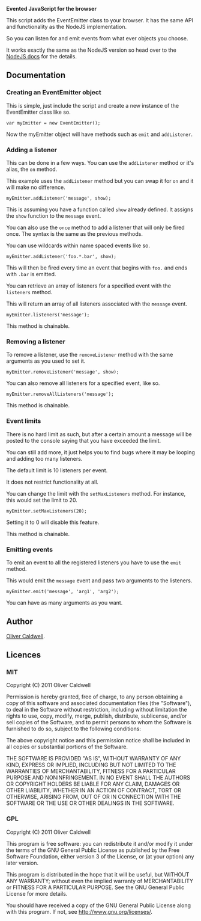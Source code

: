 **Evented JavaScript for the browser**

This script adds the EventEmitter class to your browser. It has the same API and functionality as the NodeJS implementation.

So you can listen for and emit events from what ever objects you choose.

It works exactly the same as the NodeJS version so head over to the [NodeJS docs](http://nodejs.org/docs/v0.4.5/api/events.html#events.EventEmitter) for the details.

## Documentation

### Creating an EventEmitter object

This is simple, just include the script and create a new instance of the EventEmitter class like so.

    var myEmitter = new EventEmitter();

Now the myEmitter object will have methods such as `emit` and `addListener`.

### Adding a listener

This can be done in a few ways. You can use the `addListener` method or it's alias, the `on` method.

This example uses the `addListener` method but you can swap it for `on` and it will make no difference.

    myEmitter.addListener('message', show);

This is assuming you have a function called `show` already defined. It assigns the `show` function to the `message` event.

You can also use the `once` method to add a listener that will only be fired once. The syntax is the same as the previous methods.

You can use wildcards within name spaced events like so.

    myEmitter.addListener('foo.*.bar', show);

This will then be fired every time an event that begins with `foo.` and ends with `.bar` is emitted.

You can retrieve an array of listeners for a specified event with the `listeners` method.

This will return an array of all listeners associated with the `message` event.

    myEmitter.listeners('message');

This method is chainable.

### Removing a listener

To remove a listener, use the `removeListener` method with the same arguments as you used to set it.

    myEmitter.removeListener('message', show);

You can also remove all listeners for a specified event, like so.

    myEmitter.removeAllListeners('message');

This method is chainable.

### Event limits

There is no hard limit as such, but after a certain amount a message will be posted to the console saying that you have exceeded the limit.

You can still add more, it just helps you to find bugs where it may be looping and adding too many listeners.

The default limit is 10 listeners per event.

It does not restrict functionality at all.

You can change the limit with the `setMaxListeners` method. For instance, this would set the limit to 20.

    myEmitter.setMaxListeners(20);

Setting it to 0 will disable this feature.

This method is chainable.

### Emitting events

To emit an event to all the registered listeners you have to use the `emit` method.

This would emit the `message` event and pass two arguments to the listeners.

    myEmitter.emit('message', 'arg1', 'arg2');

You can have as many arguments as you want.

## Author

[Oliver Caldwell](http://flowdev.co.uk/).

## Licences

### MIT
Copyright (C) 2011 Oliver Caldwell

Permission is hereby granted, free of charge, to any person obtaining a copy
of this software and associated documentation files (the "Software"), to deal
in the Software without restriction, including without limitation the rights
to use, copy, modify, merge, publish, distribute, sublicense, and/or sell
copies of the Software, and to permit persons to whom the Software is
furnished to do so, subject to the following conditions:

The above copyright notice and this permission notice shall be included in
all copies or substantial portions of the Software.

THE SOFTWARE IS PROVIDED "AS IS", WITHOUT WARRANTY OF ANY KIND, EXPRESS OR
IMPLIED, INCLUDING BUT NOT LIMITED TO THE WARRANTIES OF MERCHANTABILITY,
FITNESS FOR A PARTICULAR PURPOSE AND NONINFRINGEMENT. IN NO EVENT SHALL THE
AUTHORS OR COPYRIGHT HOLDERS BE LIABLE FOR ANY CLAIM, DAMAGES OR OTHER
LIABILITY, WHETHER IN AN ACTION OF CONTRACT, TORT OR OTHERWISE, ARISING FROM,
OUT OF OR IN CONNECTION WITH THE SOFTWARE OR THE USE OR OTHER DEALINGS IN
THE SOFTWARE.

### GPL
Copyright (C) 2011 Oliver Caldwell

This program is free software: you can redistribute it and/or modify
it under the terms of the GNU General Public License as published by
the Free Software Foundation, either version 3 of the License, or
(at your option) any later version.

This program is distributed in the hope that it will be useful,
but WITHOUT ANY WARRANTY; without even the implied warranty of
MERCHANTABILITY or FITNESS FOR A PARTICULAR PURPOSE.  See the
GNU General Public License for more details.

You should have received a copy of the GNU General Public License
along with this program. If not, see <http://www.gnu.org/licenses/>.